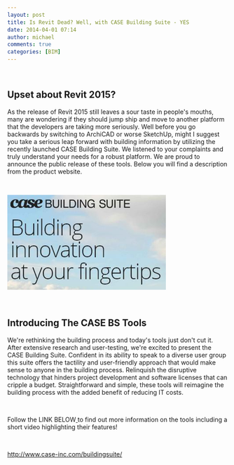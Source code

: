 ```yaml
---
layout: post
title: Is Revit Dead? Well, with CASE Building Suite - YES
date: 2014-04-01 07:14
author: michael
comments: true
categories: [BIM]
---
```

&nbsp;
<h2>Upset about Revit 2015?</h2>
As the release of Revit 2015 still leaves a sour taste in people's mouths, many are wondering if they should jump ship and move to another platform that the developers are taking more seriously. Well before you go backwards by switching to ArchiCAD or worse SketchUp, might I suggest you take a serious leap forward with building information by utilizing the recently launched CASE Building Suite. We listened to your complaints and truly understand your needs for a robust platform. We are proud to announce the public release of these tools. Below you will find a description from the product website.

&nbsp;

<img class="size-full wp-image-1311 aligncenter" alt="CASE BS" src="/images/2014/04/CASEBS.jpg" width="362" height="216" />

&nbsp;
<h2>Introducing The CASE BS Tools</h2>
We're rethinking the building process and today's tools just don't cut it. After extensive research and user-testing, we're excited to present the CASE Building Suite. Confident in its ability to speak to a diverse user group this suite offers the tactility and user-friendly approach that would make sense to anyone in the building process. Relinquish the disruptive technology that hinders project development and software licenses that can cripple a budget. Straightforward and simple, these tools will reimagine the building process with the added benefit of reducing IT costs.

&nbsp;

Follow the LINK BELOW<a href="http://www.case-inc.com/buildingsuite/"> </a>to find out more information on the tools including a short video highlighting their features!

&nbsp;

<a href="http://www.case-inc.com/buildingsuite/">http://www.case-inc.com/buildingsuite/</a>

&nbsp;

&nbsp;
